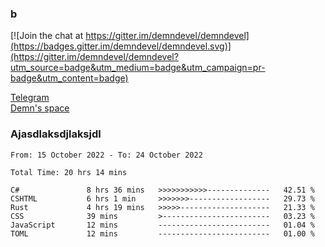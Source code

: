 ### b

[![Join the chat at https://gitter.im/demndevel/demndevel](https://badges.gitter.im/demndevel/demndevel.svg)](https://gitter.im/demndevel/demndevel?utm_source=badge&utm_medium=badge&utm_campaign=pr-badge&utm_content=badge)

[Telegram](https://t.me/demnometa) <br>
[Demn's space](http://demns.space)

### Ajasdlaksdjlaksjdl

<!--START_SECTION:waka-->

```text
From: 15 October 2022 - To: 24 October 2022

Total Time: 20 hrs 14 mins

C#               8 hrs 36 mins   >>>>>>>>>>>--------------   42.51 %
CSHTML           6 hrs 1 min     >>>>>>>------------------   29.73 %
Rust             4 hrs 19 mins   >>>>>--------------------   21.33 %
CSS              39 mins         >------------------------   03.23 %
JavaScript       12 mins         -------------------------   01.04 %
TOML             12 mins         -------------------------   01.00 %
```

<!--END_SECTION:waka-->
